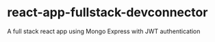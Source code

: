 # react-app-fullstack-devconnector
A full stack react app using Mongo Express with JWT authentication
